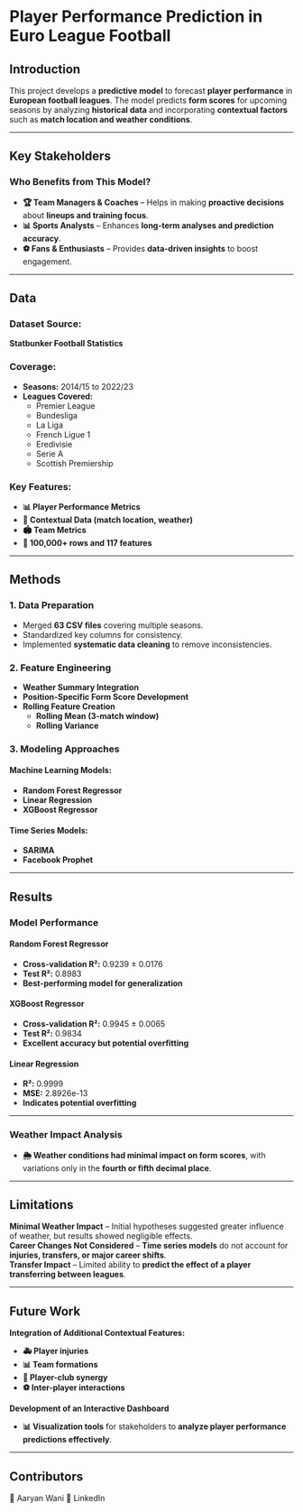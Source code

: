 # **Player Performance Prediction in Euro League Football**

## **Introduction**
This project develops a **predictive model** to forecast **player performance** in **European football leagues**. The model predicts **form scores** for upcoming seasons by analyzing **historical data** and incorporating **contextual factors** such as **match location and weather conditions**.

---

## **Key Stakeholders**
### **Who Benefits from This Model?**
- **🏆 Team Managers & Coaches** – Helps in making **proactive decisions** about **lineups and training focus**.
- **📊 Sports Analysts** – Enhances **long-term analyses and prediction accuracy**.
- **⚽ Fans & Enthusiasts** – Provides **data-driven insights** to boost engagement.

---

## **Data**
### **Dataset Source:**  
**Statbunker Football Statistics**

### **Coverage:**  
- **Seasons:** 2014/15 to 2022/23  
- **Leagues Covered:**  
  - Premier League  
  - Bundesliga  
  - La Liga  
  - French Ligue 1  
  - Eredivisie  
  - Serie A  
  - Scottish Premiership  

### **Key Features:**
- **📊 Player Performance Metrics**
- **📍 Contextual Data (match location, weather)**
- **🏟️ Team Metrics**
- **📄 100,000+ rows and 117 features**

---

## **Methods**
### **1. Data Preparation**
- Merged **63 CSV files** covering multiple seasons.
- Standardized key columns for consistency.
- Implemented **systematic data cleaning** to remove inconsistencies.

### **2. Feature Engineering**
- **Weather Summary Integration**
- **Position-Specific Form Score Development**
- **Rolling Feature Creation**
  - **Rolling Mean (3-match window)**
  - **Rolling Variance**

### **3. Modeling Approaches**
#### **Machine Learning Models:**
- **Random Forest Regressor**
- **Linear Regression**
- **XGBoost Regressor**

#### **Time Series Models:**
- **SARIMA**
- **Facebook Prophet**

---

## **Results**
### **Model Performance**
#### **Random Forest Regressor**
- **Cross-validation R²:** 0.9239 ± 0.0176  
- **Test R²:** 0.8983  
- **Best-performing model for generalization**  

#### **XGBoost Regressor**
- **Cross-validation R²:** 0.9945 ± 0.0065  
- **Test R²:** 0.9834  
- **Excellent accuracy but potential overfitting**  

#### **Linear Regression**
- **R²:** 0.9999  
- **MSE:** 2.8926e-13  
- **Indicates potential overfitting**  

---

### **Weather Impact Analysis**
- **🌦️ Weather conditions had minimal impact on form scores**, with variations only in the **fourth or fifth decimal place**.

---

## **Limitations**
**Minimal Weather Impact** – Initial hypotheses suggested greater influence of weather, but results showed negligible effects.  
**Career Changes Not Considered** – **Time series models** do not account for **injuries, transfers, or major career shifts**.  
**Transfer Impact** – Limited ability to **predict the effect of a player transferring between leagues**.  

---

## **Future Work**
**Integration of Additional Contextual Features:**
- **🚑 Player injuries**
- **📊 Team formations**
- **🤝 Player-club synergy**
- **⚽ Inter-player interactions**

**Development of an Interactive Dashboard**
- **📊 Visualization tools** for stakeholders to **analyze player performance predictions effectively**.

---

## **Contributors**
👤 Aaryan Wani
🔗 LinkedIn

